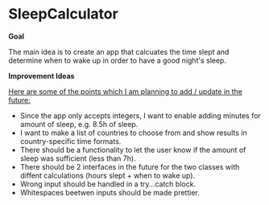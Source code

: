 # SleepCalculator

<strong>Goal</strong>

The main idea is to create an app that calcuates the time slept and determine when to wake up in order to have a good night's sleep.

<strong>Improvement Ideas</strong>

<u>Here are some of the points which I am planning to add / update in the future:</u>

<ul>
<li>Since the app only accepts integers, I want to enable adding minutes for amount of sleep, e.g. 8.5h of sleep.</li>
<li>I want to make a list of countries to choose from and show results in country-specific time formats.</li>
<li>There should be a functionality to let the user know if the amount of sleep was sufficient (less than 7h).</li>
<li>There should be 2 interfaces in the future for the two classes with diffent calculations (hours slept + when to wake up).</li>
<li>Wrong input should be handled in a try...catch block.</li>
<li>Whitespaces beetwen inputs should be made prettier.</li>
</ul>
